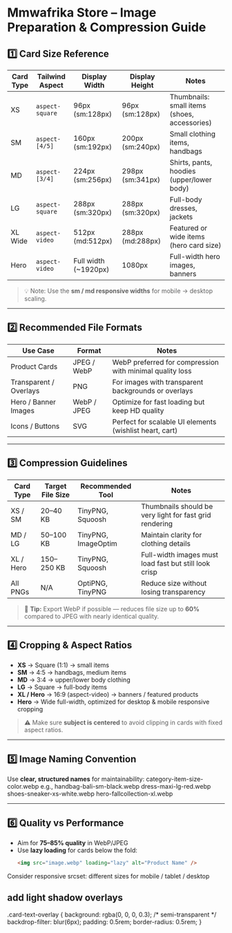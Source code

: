 # Mmwafrika Store – Image Preparation & Compression Guide

## 1️⃣ Card Size Reference

| Card Type | Tailwind Aspect | Display Width | Display Height | Notes |
|-----------|----------------|---------------|----------------|-------|
| XS        | `aspect-square` | 96px (sm:128px) | 96px (sm:128px) | Thumbnails: small items (shoes, accessories) |
| SM        | `aspect-[4/5]` | 160px (sm:192px) | 200px (sm:240px) | Small clothing items, handbags |
| MD        | `aspect-[3/4]` | 224px (sm:256px) | 298px (sm:341px) | Shirts, pants, hoodies (upper/lower body) |
| LG        | `aspect-square` | 288px (sm:320px) | 288px (sm:320px) | Full-body dresses, jackets |
| XL Wide   | `aspect-video` | 512px (md:512px) | 288px (md:288px) | Featured or wide items (hero card size) |
| Hero      | `aspect-video` | Full width (~1920px) | 1080px | Full-width hero images, banners |

> 💡 Note: Use the **sm / md responsive widths** for mobile → desktop scaling.

---

## 2️⃣ Recommended File Formats

| Use Case                | Format        | Notes |
|-------------------------|---------------|-------|
| Product Cards           | JPEG / WebP   | WebP preferred for compression with minimal quality loss |
| Transparent / Overlays  | PNG           | For images with transparent backgrounds or overlays |
| Hero / Banner Images    | WebP / JPEG   | Optimize for fast loading but keep HD quality |
| Icons / Buttons         | SVG           | Perfect for scalable UI elements (wishlist heart, cart) |

---

## 3️⃣ Compression Guidelines

| Card Type | Target File Size | Recommended Tool | Notes |
|-----------|-----------------|-----------------|-------|
| XS / SM  | 20–40 KB        | TinyPNG, Squoosh | Thumbnails should be very light for fast grid rendering |
| MD / LG  | 50–100 KB       | TinyPNG, ImageOptim | Maintain clarity for clothing details |
| XL / Hero | 150–250 KB      | TinyPNG, Squoosh | Full-width images must load fast but still look crisp |
| All PNGs | N/A             | OptiPNG, TinyPNG | Reduce size without losing transparency |

> 🔹 **Tip:** Export WebP if possible — reduces file size up to **60%** compared to JPEG with nearly identical quality.

---

## 4️⃣ Cropping & Aspect Ratios

- **XS** → Square (1:1) → small items  
- **SM** → 4:5 → handbags, medium items  
- **MD** → 3:4 → upper/lower body clothing  
- **LG** → Square → full-body items  
- **XL / Hero** → 16:9 (aspect-video) → banners / featured products  
- **Hero** → Wide full-width, optimized for desktop & mobile responsive cropping

> ⚠️ Make sure **subject is centered** to avoid clipping in cards with fixed aspect ratios.

---

## 5️⃣ Image Naming Convention

Use **clear, structured names** for maintainability:
category-item-size-color.webp
e.g.,
handbag-bali-sm-black.webp
dress-maxi-lg-red.webp
shoes-sneaker-xs-white.webp
hero-fallcollection-xl.webp

---

## 6️⃣ Quality vs Performance

- Aim for **75–85% quality** in WebP/JPEG  
- Use **lazy loading** for cards below the fold:  
  ```html
  <img src="image.webp" loading="lazy" alt="Product Name" />

Consider responsive srcset: different sizes for mobile / tablet / desktop


## add light shadow overlays

.card-text-overlay {
  background: rgba(0, 0, 0, 0.3); /* semi-transparent */
  backdrop-filter: blur(6px);
  padding: 0.5rem;
  border-radius: 0.5rem;
}